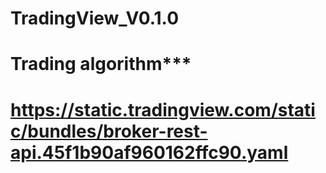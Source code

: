 # TradingView_V0.1.0
# Trading algorithm***

# https://static.tradingview.com/static/bundles/broker-rest-api.45f1b90af960162ffc90.yaml
